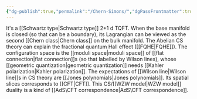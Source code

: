 ```yaml
---
{"dg-publish":true,"permalink":"/Chern-Simons/","dgPassFrontmatter":true,"created":"2024-11-24T14:21:12.350+01:00","updated":"2024-11-30T17:52:22.381+01:00"}
---
```



It's a [[Schwartz type\|Schwartz type]] 2+1 d TQFT. When the base manifold is closed (so that can be a boundary), its Lagrangian can be viewed as the second [[Chern class\|Chern class]] on the bulk manifold.
The Abelian CS theory can explain the fractional quantum Hall effect ([[FQHE\|FQHE]]).
The configuration space is the [[moduli space\|moduli space]] of [[flat connection\|flat connection]]s (so that labelled by Wilson lines), whose [[geometric quantization\|geometric quantization]] needs [[Kahler polarization\|Kahler polarization]]. The expectations of [[Wilson line\|Wilson line]]s in CS theory are [[Jones polynomials\|Jones polynomials]].
Its spatial slices corresponds to [[CFT\|CFT]]. This CS/[[WZW model\|WZW model]] duality is a kind of [[AdS\CFT correspondence\|AdS\CFT correspondence]].
